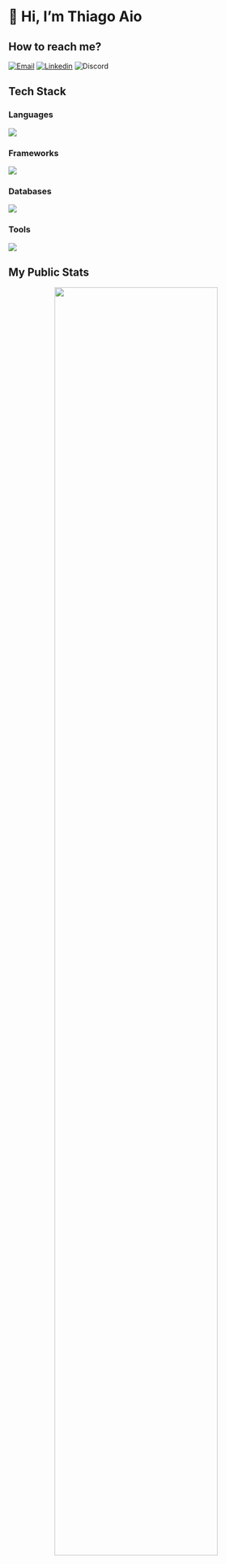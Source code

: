 # 👋 Hi, I’m Thiago Aio

## How to reach me?

[![Email](https://img.shields.io/badge/Email-%23EA4335?style=for-the-badge&logo=gmail&logoColor=white)](mailto:contato@thiagoaio.dev)
[![Linkedin](https://img.shields.io/badge/LinkedIn-%230080B5?style=for-the-badge&logo=linkedin&logoColor=white)](https://www.linkedin.com/in/thiagoaio/)
![Discord](https://img.shields.io/badge/thiagogadget-%237289DA?style=for-the-badge&logo=discord&logoColor=white)

## Tech Stack

### Languages

<p><img src="https://skillicons.dev/icons?i=html,css,js,ts,c,cs,cpp,py,php"/></p>

### Frameworks

<p><img src="https://skillicons.dev/icons?i=bootstrap,scss,vue,nuxtjs,nodejs"/></p>

### Databases

<p><img src="https://skillicons.dev/icons?i=mysql,postgres"/></p>

### Tools

<p><img src="https://skillicons.dev/icons?i=vscode,visualstudio,postman,vercel,ps,ai" /></p>

## My Public Stats
<p align="center">
  <img src="http://github-profile-summary-cards.vercel.app/api/cards/profile-details?username=thiagoa261&theme=2077" width="80%"/>
</p>

<!--
https://github.com/tandpfun/skill-icons#icons-list

https://github.com/vn7n24fzkq/github-profile-summary-cards

themes
2077
github_dark
radical
tokyonight
-->
